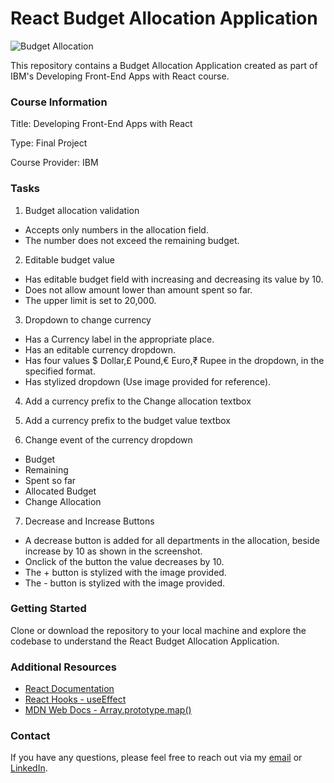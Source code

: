 # React Budget Allocation Application

![Budget Allocation](https://github.com/i-am-nolan25/Budget_Allocation-Application/assets/113712250/790a7e89-9aea-43a5-b6da-a5b25b6c5184)

This repository contains a Budget Allocation Application created as part of IBM's Developing Front-End Apps with React course.

### Course Information
Title: Developing Front-End Apps with React

Type: Final Project

Course Provider: IBM

### Tasks

1. Budget allocation validation
- Accepts only numbers in the allocation field.
- The number does not exceed the remaining budget.

2. Editable budget value
- Has editable budget field with increasing and decreasing its value by 10.
- Does not allow amount lower than amount spent so far.
- The upper limit is set to 20,000.

3. Dropdown to change currency
- Has a Currency label in the appropriate place.
- Has an editable currency dropdown.
- Has four values $ Dollar,£ Pound,€ Euro,₹ Rupee in the dropdown, in the specified format.
- Has stylized dropdown (Use image provided for reference).

4. Add a currency prefix to the Change allocation textbox

5. Add a currency prefix to the budget value textbox

6. Change event of the currency dropdown
- Budget
- Remaining
- Spent so far
- Allocated Budget
- Change Allocation

7. Decrease and Increase Buttons
- A decrease button is added for all departments in the allocation, beside increase by 10 as shown in the screenshot.
- Onclick of the button the value decreases by 10.
- The + button is stylized with the image provided.
- The - button is stylized with the image provided.

### Getting Started

Clone or download the repository to your local machine and explore the codebase to understand the React Budget Allocation Application. 

### Additional Resources

- [React Documentation](https://reactjs.org/docs/getting-started.html)
- [React Hooks - useEffect](https://reactjs.org/docs/hooks-effect.html)
- [MDN Web Docs - Array.prototype.map()](https://developer.mozilla.org/en-US/docs/Web/JavaScript/Reference/Global_Objects/Array/map)

### Contact

If you have any questions, please feel free to reach out via my [email](nl020@bucknell.edu) or [LinkedIn](https://www.linkedin.com/in/naing-oo-lwin-nolan/).
